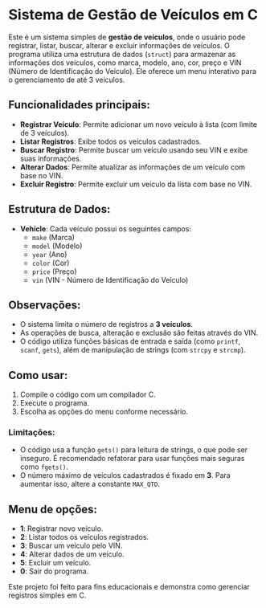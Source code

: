 # Sistema de Gestão de Veículos em C

Este é um sistema simples de **gestão de veículos**, onde o usuário pode registrar, listar, buscar, alterar e excluir informações de veículos. O programa utiliza uma estrutura de dados (`struct`) para armazenar as informações dos veículos, como marca, modelo, ano, cor, preço e VIN (Número de Identificação do Veículo). Ele oferece um menu interativo para o gerenciamento de até 3 veículos.

## Funcionalidades principais:
- **Registrar Veículo**: Permite adicionar um novo veículo à lista (com limite de 3 veículos).
- **Listar Registros**: Exibe todos os veículos cadastrados.
- **Buscar Registro**: Permite buscar um veículo usando seu VIN e exibe suas informações.
- **Alterar Dados**: Permite atualizar as informações de um veículo com base no VIN.
- **Excluir Registro**: Permite excluir um veículo da lista com base no VIN.

## Estrutura de Dados:
- **Vehicle**: Cada veículo possui os seguintes campos:
  - `make` (Marca)
  - `model` (Modelo)
  - `year` (Ano)
  - `color` (Cor)
  - `price` (Preço)
  - `vin` (VIN - Número de Identificação do Veículo)

## Observações:
- O sistema limita o número de registros a **3 veículos**.
- As operações de busca, alteração e exclusão são feitas através do VIN.
- O código utiliza funções básicas de entrada e saída (como `printf`, `scanf`, `gets`), além de manipulação de strings (com `strcpy` e `strcmp`).
  
## Como usar:
1. Compile o código com um compilador C.
2. Execute o programa.
3. Escolha as opções do menu conforme necessário.

### Limitações:  
- O código usa a função `gets()` para leitura de strings, o que pode ser inseguro. É recomendado refatorar para usar funções mais seguras como `fgets()`.
- O número máximo de veículos cadastrados é fixado em **3**. Para aumentar isso, altere a constante `MAX_QTD`.

## Menu de opções:
- **1**: Registrar novo veículo.
- **2**: Listar todos os veículos registrados.
- **3**: Buscar um veículo pelo VIN.
- **4**: Alterar dados de um veículo.
- **5**: Excluir um veículo.
- **0**: Sair do programa.

Este projeto foi feito para fins educacionais e demonstra como gerenciar registros simples em C.
